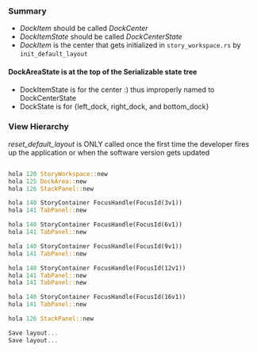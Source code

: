 
### Summary

- *DockItem* should be called *DockCenter*
- *DockItemState* should be called *DockCenterState*
- *DockItem* is the center that gets initialized in `story_workspace.rs` by `init_default_layout`

#### DockAreaState is at the top of the Serializable state tree

- DockItemState is for the center :) thus improperly named to DockCenterState
- DockState is for {left_dock, right_dock, and bottom_dock}

### View Hierarchy

*reset_default_layout* is ONLY called once the first time the developer
fires up the application or when the software version gets updated

```rust

hola 120 StoryWorkspace::new
hola 125 DockArea::new
hola 126 StackPanel::new

hola 140 StoryContainer FocusHandle(FocusId(3v1))
hola 141 TabPanel::new

hola 140 StoryContainer FocusHandle(FocusId(6v1))
hola 141 TabPanel::new

hola 140 StoryContainer FocusHandle(FocusId(9v1))
hola 141 TabPanel::new

hola 140 StoryContainer FocusHandle(FocusId(12v1))
hola 141 TabPanel::new
hola 141 TabPanel::new

hola 140 StoryContainer FocusHandle(FocusId(16v1))
hola 141 TabPanel::new

hola 126 StackPanel::new

Save layout...
Save layout...
```
